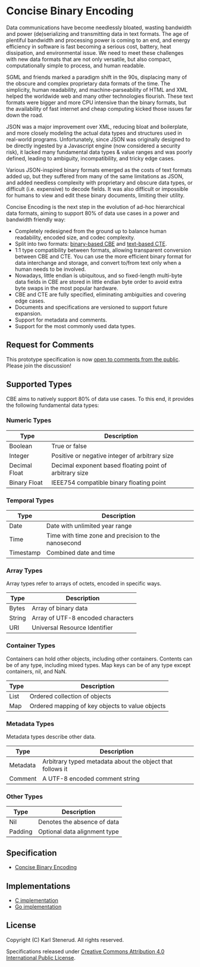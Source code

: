 Concise Binary Encoding
=======================

Data communications have become needlessly bloated, wasting bandwidth and power (de)serializing and transmitting data in text formats. The age of plentiful bandwidth and processing power is coming to an end, and energy efficiency in software is fast becoming a serious cost, battery, heat dissipation, and environmental issue. We need to meet these challenges with new data formats that are not only versatile, but also compact, computationally simple to process, and human readable.

SGML and friends marked a paradigm shift in the 90s, displacing many of the obscure and complex proprietary data formats of the time. The simplicity, human readability, and machine-parseability of HTML and XML helped the worldwide web and many other technologies flourish. These text formats were bigger and more CPU intensive than the binary formats, but the availability of fast internet and cheap computing kicked those issues far down the road.

JSON was a major improvement over XML, reducing bloat and boilerplate, and more closely modeling the actual data types and structures used in real-world programs. Unfortunately, since JSON was originally designed to be directly ingested by a Javascript engine (now considered a security risk), it lacked many fundamental data types & value ranges and was poorly defined, leading to ambiguity, incompatibility, and tricky edge cases.

Various JSON-inspired binary formats emerged as the costs of text formats added up, but they suffered from many of the same limitations as JSON, and added needless complexity with proprietary and obscure data types, or difficult (i.e. expensive) to decode fields. It was also difficult or impossible for humans to view and edit these binary documents, limiting their utility.

Concise Encoding is the next step in the evolution of ad-hoc hierarchical data formats, aiming to support 80% of data use cases in a power and bandwidth friendly way:

 * Completely redesigned from the ground up to balance human readability, encoded size, and codec complexity.
 * Split into two formats: [binary-based CBE](https://github.com/kstenerud/concise-binary-encoding) and [text-based CTE](https://github.com/kstenerud/concise-text-encoding).
 * 1:1 type compatibility between formats, allowing transparent conversion between CBE and CTE. You can use the more efficient binary format for data interchange and storage, and convert to/from text only when a human needs to be involved.
 * Nowadays, little endian is ubiquitous, and so fixed-length multi-byte data fields in CBE are stored in little endian byte order to avoid extra byte swaps in the most popular hardware.
 * CBE and CTE are fully specified, eliminating ambiguities and covering edge cases.
 * Documents and specifications are versioned to support future expansion.
 * Support for metadata and comments.
 * Support for the most commonly used data types.



Request for Comments
--------------------

This prototype specification is now [open to comments from the public](https://github.com/kstenerud/concise-encoding/blob/master/request-for-comments.md). Please join the discussion!



Supported Types
---------------

CBE aims to natively support 80% of data use cases. To this end, it provides the following fundamental data types:


### Numeric Types

| Type          | Description                                               |
| ------------- | --------------------------------------------------------- |
| Boolean       | True or false                                             |
| Integer       | Positive or negative integer of arbitrary size            |
| Decimal Float | Decimal exponent based floating point of arbitrary size   |
| Binary Float  | IEEE754 compatible binary floating point                  |


### Temporal Types

| Type          | Description                                               |
| ------------- | --------------------------------------------------------- |
| Date          | Date with unlimited year range                            |
| Time          | Time with time zone and precision to the nanosecond       |
| Timestamp     | Combined date and time                                    |


### Array Types

Array types refer to arrays of octets, encoded in specific ways.

| Type          | Description                                               |
| ------------- | --------------------------------------------------------- |
| Bytes         | Array of binary data                                      |
| String        | Array of UTF-8 encoded characters                         |
| URI           | Universal Resource Identifier                             |


### Container Types

Containers can hold other objects, including other containers. Contents can be of any type, including mixed types. Map keys can be of any type except containers, nil, and NaN.

| Type          | Description                                               |
| ------------- | --------------------------------------------------------- |
| List          | Ordered collection of objects                             |
| Map           | Ordered mapping of key objects to value objects           |


### Metadata Types

Metadata types describe other data.

| Type          | Description                                               |
| ------------- | --------------------------------------------------------- |
| Metadata      | Arbitrary typed metadata about the object that follows it |
| Comment       | A UTF-8 encoded comment string                            |


### Other Types

| Type          | Description                                               |
| ------------- | --------------------------------------------------------- |
| Nil           | Denotes the absence of data                               |
| Padding       | Optional data alignment type                              |



Specification
-------------

 * [Concise Binary Encoding](cbe-specification.md)



Implementations
---------------

 * [C implementation](https://github.com/kstenerud/c-cbe)
 * [Go implementation](https://github.com/kstenerud/go-cbe)



License
-------

Copyright (C) Karl Stenerud. All rights reserved.

Specifications released under [Creative Commons Attribution 4.0 International Public License](LICENSE.md).
